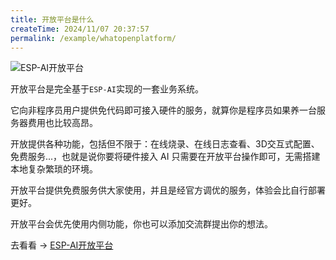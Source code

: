 ```yaml
---
title: 开放平台是什么
createTime: 2024/11/07 20:37:57
permalink: /example/whatopenplatform/
---
```



![ESP-AI开放平台](/images/esp-ai-dev-zh.png)  

开放平台是完全基于`ESP-AI`实现的一套业务系统。  

它向非程序员用户提供免代码即可接入硬件的服务，就算你是程序员如果养一台服务器费用也比较高昂。


开放提供各种功能，包括但不限于：在线烧录、在线日志查看、3D交互式配置、免费服务...，也就是说你要将硬件接入 AI 只需要在开放平台操作即可，无需搭建本地复杂繁琐的环境。

开放平台提供免费服务供大家使用，并且是经官方调优的服务，体验会比自行部署更好。

开放平台会优先使用内侧功能，你也可以添加交流群提出你的想法。


去看看 -> [ESP-AI开放平台](https://dev.espai.fun/)    